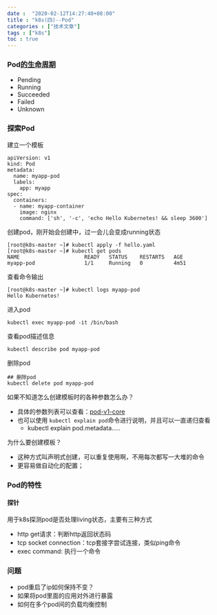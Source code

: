 ```yaml
---
date :  "2020-02-12T14:27:40+08:00" 
title : "k8s(四)--Pod" 
categories : ["技术文章"] 
tags : ["k8s"] 
toc : true
---
```


### Pod[的生命周期](https://kubernetes.io/docs/concepts/workloads/pods/pod-lifecycle/)

- Pending
- Running
- Succeeded
- Failed
- Unknown

### 探索Pod

建立一个模板

```
apiVersion: v1
kind: Pod
metadata:
  name: myapp-pod
  labels:
    app: myapp
spec:
  containers:
  - name: myapp-container
    image: nginx
    command: ['sh', '-c', 'echo Hello Kubernetes! && sleep 3600']
```

创建pod，刚开始会创建中，过一会儿会变成running状态

```
[root@k8s-master ~]# kubectl apply -f hello.yaml 
[root@k8s-master ~]# kubectl get pods
NAME                     READY   STATUS    RESTARTS   AGE
myapp-pod                1/1     Running   0          4m51
```

查看命令输出

```
[root@k8s-master ~]# kubectl logs myapp-pod
Hello Kubernetes!
```

进入pod

```
kubectl exec myapp-pod -it /bin/bash
```

查看pod描述信息

```
kubectl describe pod myapp-pod
```

删除pod

```
## 删除pod
kubectl delete pod myapp-pod
```

如果不知道怎么创建模板时的各种参数怎么办？

- 具体的参数列表可以查看：[pod-v1-core](https://kubernetes.io/docs/reference/generated/kubernetes-api/v1.17/#pod-v1-core)
- 也可以使用 `kubectl explain pod`命令进行说明，并且可以一直递归查看
  -  kubectl explain pod.metadata.....

为什么要创建模板？

- 这种方式叫声明式创建，可以重复使用啊，不用每次都写一大堆的命令
- 更容易做自动化的配置；

### Pod的特性

#### 探针

用于k8s探测pod是否处理living状态，主要有三种方式

- http get请求：判断http返回状态码
- tcp socket connection：tcp套接字尝试连接，类似ping命令
- exec command: 执行一个命令

### 问题

- pod重启了ip如何保持不变？
- 如果将pod里面的应用对外进行暴露
- 如何在多个pod间的负载均衡控制

